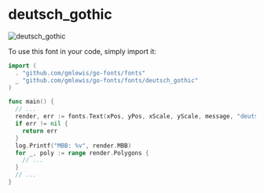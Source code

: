 # deutsch_gothic

![deutsch_gothic](deutsch_gothic.png)

To use this font in your code, simply import it:

```go
import (
  . "github.com/gmlewis/go-fonts/fonts"
  _ "github.com/gmlewis/go-fonts/fonts/deutsch_gothic"
)

func main() {
  // ...
  render, err := fonts.Text(xPos, yPos, xScale, yScale, message, "deutsch_gothic", Center)
  if err != nil {
    return err
  }
  log.Printf("MBB: %v", render.MBB)
  for _, poly := range render.Polygons {
    // ...
  }
  // ...
}
```
